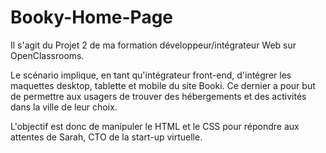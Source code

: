 # Booky-Home-Page

Il s'agit du Projet 2 de ma formation développeur/intégrateur Web sur OpenClassrooms.

Le scénario implique, en tant qu'intégrateur front-end, d'intégrer les maquettes desktop, tablette et mobile du site Booki. 
Ce dernier a pour but de permettre aux usagers de trouver des hébergements et des activités dans la ville de leur choix.

L'objectif est donc de manipuler le HTML et le CSS pour répondre aux attentes de Sarah, CTO de la start-up virtuelle.
